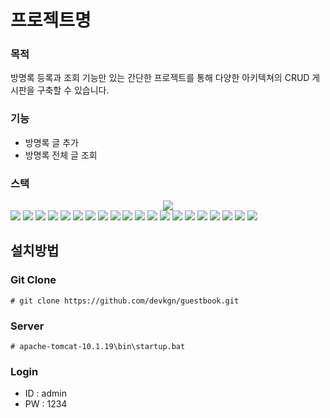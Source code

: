 # 프로젝트명

### 목적
방명록 등록과 조회 기능만 있는 간단한 프로젝트를 통해 다양한 아키텍쳐의 CRUD 게시판을 구축할 수 있습니다.

### 기능
- 방명록 글 추가
- 방명록 전체 글 조회

### 스택
<div style="margin: 0 auto; text-align: center;" align= "left"> 
  <img src="https://img.shields.io/badge/java-%23ED8B00.svg?style=for-the-badge&logo=openjdk&logoColor=white">
</div>
<img style="display:inline;" src="https://img.shields.io/badge/Java-007396?style=plastic&logo=Java&logoColor=white">
<img style="display:inline;" src="https://img.shields.io/badge/Eclipse-FE7A16.svg?style=for-the-badge&logo=Eclipse&logoColor=white">
<img src="https://img.shields.io/badge/Visual%20Studio%20Code-0078d7.svg?style=for-the-badge&logo=visual-studio-code&logoColor=white">
<img src="https://img.shields.io/badge/IntelliJIDEA-000000.svg?style=for-the-badge&logo=intellij-idea&logoColor=white">


<img src="https://img.shields.io/badge/Spring-6DB33F?style=plastic&logo=Spring&logoColor=white"/>
<img src="https://img.shields.io/badge/SpringBoot-6DB33F?style=plastic&logo=SpringBoot&logoColor=white"/>
<img src="https://img.shields.io/badge/Maven-C71A36?style=plastic&logo=Maven&logoColor=white">
<img src="https://img.shields.io/badge/Apache Tomcat-F8DC75?style=plastic&logo=Apache Tomcat&logoColor=white">
<img src="https://img.shields.io/badge/Docker-2496ED?style=plastic&logo=Docker&logoColor=white">
<img src="https://img.shields.io/badge/Mybatis-181717?style=plastic&logo=Mybatis&logoColor=white">
<img src="https://img.shields.io/badge/Jenkins-D24939?style=plastic&logo=Jenkins&logoColor=white">            
<img src ="https://img.shields.io/badge/JSON-3776AB.svg?&style=plastic&logo=JSON&logoColor=white"/>
<img src ="https://img.shields.io/badge/JSP-3776AB.svg?&style=plastic&logo=JSP&logoColor=white"/>
<img src="https://img.shields.io/badge/HTML5-E34F26?style=plastic&logo=HTML5&logoColor=white">
<img src="https://img.shields.io/badge/CSS3-1572B6?style=plastic&logo=CSS3&logoColor=white">
<img src="https://img.shields.io/badge/Javascript-F7DF1E?style=plastic&logo=Javascript&logoColor=white">
<img src="https://img.shields.io/badge/jQuery-0769AD?style=plastic&logo=jQuery&logoColor=white">
<img src="https://img.shields.io/badge/BootStrap-7952B3?style=plastic&logo=BootStrap&logoColor=white">
<img src="https://img.shields.io/badge/Github-181717?style=plastic&logo=Github&logoColor=white">
<img src="https://img.shields.io/badge/MariaDB-003545?style=flat-square&amp;logo=MariaDB&amp;logoColor=white">

## 설치방법
### Git Clone
```
# git clone https://github.com/devkgn/guestbook.git
```
### Server
```
# apache-tomcat-10.1.19\bin\startup.bat
```
### Login
- ID : admin
- PW : 1234





